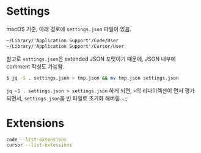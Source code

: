 # Settings

macOS 기준, 아래 경로에 `settings.json` 파일이 있음.

```fs
~/Library/'Application Support'/Code/User
~/Library/'Application Support'/Cursor/User
```

참고로 `settings.json`은 extended JSON 포맷이기 때문에, JSON 내부에 comment 작성도 가능함.

```bash
$ jq -S . settings.json > tmp.json && mv tmp.json settings.json
```

`jq -S . settings.json > settings.json` 하게 되면, `>`의 리다이렉션이 먼저 평가 되면서, `settings.json`을 빈 파일로 초기화 해버림...;;


# Extensions

```bash
code --list-extensions
cursor --list-extensions
```
